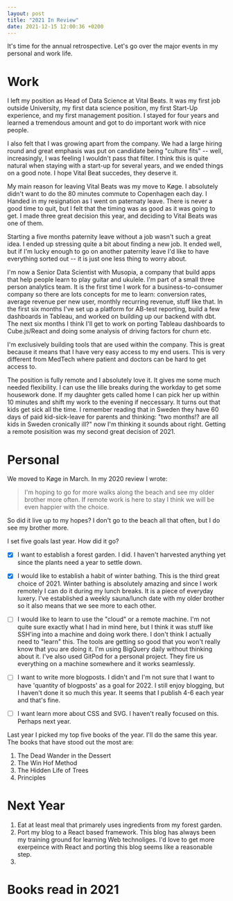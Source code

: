 ```yaml
---
layout: post
title: "2021 In Review"
date: 2021-12-15 12:00:36 +0200
---
```


It's time for the annual retrospective. Let's go over the major events in my personal and work life.

# Work

I left my position as Head of Data Science at Vital Beats. It was my first job outside University, my first data science position, my first Start-Up experience, and my first management position. I stayed for four years and learned a tremendous amount and got to do important work with nice people.

I also felt that I was growing apart from the company. We had a large hiring round and great emphasis was put on candidate being "culture fits" -- well, increasingly, I was feeling I wouldn't pass that filter. I think this is quite natural when staying with a start-up for several years, and we ended things on a good note. I hope Vital Beat succedes, they deserve it.

My main reason for leaving Vital Beats was my move to Køge. I absolutely didn't want to do the 80 minutes commute to Copenhagen each day. I Handed in my resignation as I went on paternaty leave. There is never a good time to quit, but I felt that the timing was as good as it was going to get. I made three great decision this year, and deciding to Vital Beats was one of them. 

Starting a five months paternity leave without a job wasn't such a great idea. I ended up stressing quite a bit about finding a new job. It ended well, but if I'm lucky enough to go on another paternity leave I'd like to have everything sorted out -- it is just one less thing to worry about.

I'm now a Senior Data Scientist with Musopia, a company that build apps that help people learn to play guitar and ukulele. I'm part of a small three person analytics team. It is the first time I work for a business-to-consumer company so there are lots concepts for me to learn: conversion rates, average revenue per new user, monthly recurring revenue, stuff like that. In the first six months I've set up a platform for AB-test reporting, build a few dashboards in Tableau, and worked on building up our backend with dbt. The next six months I think I'll get to work on porting Tableau dashboards to Cube.js/React and doing some analysis of driving factors for churn etc.  

I'm exclusively building tools that are used within the company. This is great because it means that I have very easy access to my end users. This is very different from MedTech where patient and doctors can be hard to get access to.

The position is fully remote and I absolutely love it. It gives me some much needed flexibility. I can use the lille breaks during the workday to get some housework done.  If my daughter gets called home I can pick her up within 10 minutes and shift my work to the evening if neccessary. It turns out that kids get sick all the time. I remember reading that in Sweden they have 60 days of paid kid-sick-leave for parents and thinking: "two months!? are all kids in Sweden cronically ill?" now I'm thinking it sounds about right. Getting a remote posisition was my second great decision of 2021.

# Personal

We moved to Køge in March. In my 2020 review I wrote:

> I'm hoping to go for more walks along the beach and see my older brother more often. If remote work is here to stay I think we will be even happier with the choice.

So did it live up to my hopes? I don't go to the beach all that often, but I do see my brother more. 

I set five goals last year. How did it go?

- [x]  I want to establish a forest garden. I did. I haven't harvested anything yet since the plants need a year to settle down.
- [x]  I would like to establish a habit of winter bathing. This is the third great choice of 2021. Winter bathing is absolutely amazing and since I work remotely I can do it during my lunch breaks. It is a piece of everyday luxery. I've established a weekly sauna/lunch date with my older brother so it also means that we see more to each other.  
- [ ]  I would like to learn to use the "cloud" or a remote machine. I'm not quite sure exactly what I had in mind here, but I think it was stuff like SSH'ing into a machine and doing work there. I don't think I actually need to "learn" this. The tools are getting so good that you won't really know that you are doing it. I'm using BigQuery daily without thinking about it. I've also used GitPod for a personal project. They fire us everything on a machine somewhere and it works seamlessly.   
- [ ]  I want to write more blogposts. I didn't and I'm not sure that I want to have 'quantity of blogposts' as a goal for 2022. I still enjoy blogging, but I haven't done it so much this year. It seems that I publish 4-6 each year and that's fine.
- [ ]  I want learn more about CSS and SVG. I haven't really focused on this. Perhaps next year.


Last year I picked my top five books of the year. I'll do the same this year. The books that have stood out the most are:
1. The Dead Wander in the Dessert
1. The Win Hof Method
1. The Hidden Life of Trees
1. Principles

# Next Year

1. Eat at least meal that primarely uses ingredients from my forest garden.
1. Port my blog to a React based framework. This blog has always been my training ground for learning Web technoliges. I'd love to get more exerpeince with React and porting this blog seems like a reasonable step.
1. 



# Books read in 2021
<div class="grid"></div>

<link rel="stylesheet" href="/css/2020-in-review.css">
<script type='text/javascript'  src='/js/2021-in-review/2021-in-review.js'></script>